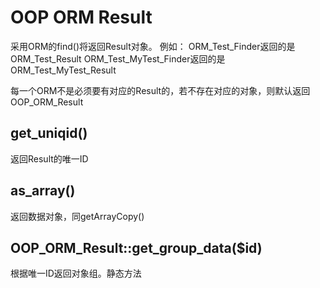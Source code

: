 OOP ORM Result
============
采用ORM的find()将返回Result对象。
例如：
ORM_Test_Finder返回的是ORM_Test_Result
ORM_Test_MyTest_Finder返回的是ORM_Test_MyTest_Result

每一个ORM不是必须要有对应的Result的，若不存在对应的对象，则默认返回OOP_ORM_Result

get_uniqid()
-------------
返回Result的唯一ID


as_array()
-------------
返回数据对象，同getArrayCopy()

OOP_ORM_Result::get_group_data($id)
-------------
根据唯一ID返回对象组。静态方法